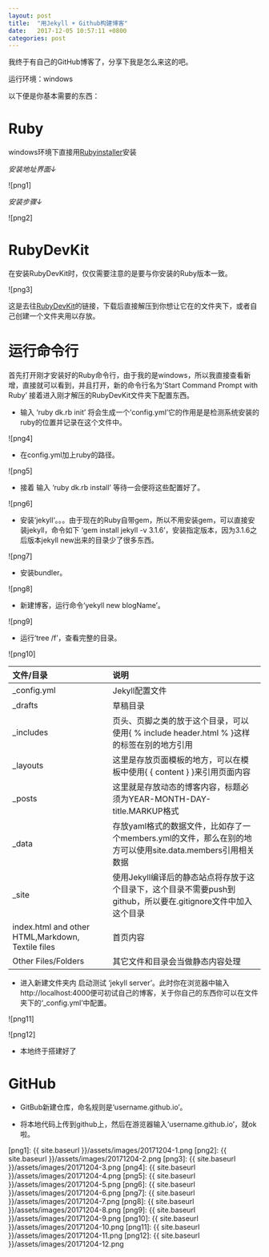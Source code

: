 ```yaml
---
layout: post
title:  "用Jekyll + Github构建博客"
date:   2017-12-05 10:57:11 +0800
categories: post
---
```


我终于有自己的GitHub博客了，分享下我是怎么来这的吧。

运行环境：windows

以下便是你基本需要的东西：
# Ruby
windows环境下直接用[Rubyinstaller](https://rubyinstaller.org/downloads/)安装

*安装地址界面↓*

![png1]

*安装步骤↓*

![png2]

# RubyDevKit
在安装RubyDevKit时，仅仅需要注意的是要与你安装的Ruby版本一致。

![png3]

这是去往[RubyDevKit](https://rubyinstaller.org/downloads/)的链接，下载后直接解压到你想让它在的文件夹下，或者自己创建一个文件夹用以存放。

# 运行命令行
首先打开刚才安装好的Ruby命令行，由于我的是windows，所以我直接查看新增，直接就可以看到，并且打开，新的命令行名为‘Start Command Prompt with Ruby’
接着进入刚才解压的RubyDevKit文件夹下配置东西。

* 输入 ‘ruby dk.rb init’ 将会生成一个’config.yml’它的作用是是检测系统安装的ruby的位置并记录在这个文件中。

![png4]

* 在config.yml加上ruby的路径。

![png5]

* 接着 输入 ‘ruby dk.rb install’ 等待一会便将这些配置好了。

![png6]

* 安装’jekyll‘。。。由于现在的Ruby自带gem，所以不用安装gem，可以直接安装jekyll，命令如下 ‘gem install jekyll -v 3.1.6’，安装指定版本，因为3.1.6之后版本jekyll new出来的目录少了很多东西。

![png7]

* 安装bundler。

![png8]

* 新建博客，运行命令‘yekyll new blogName’。

![png9]

* 运行‘tree /f’，查看完整的目录。

![png10]

| 文件/目录           | 说明                                                                                                                                |
|:----------          | :---------                                                                                                                          |
| _config.yml         | Jekyll配置文件                                                                                                                      |
| _drafts             | 草稿目录                                                                                                                            |
| _includes           | 页头、页脚之类的放于这个目录，可以使用{ % include header.html % }这样的标签在别的地方引用                                             |
| _layouts            | 这里是存放页面模板的地方，可以在模板中使用{ { content } }来引用页面内容                                                               |
| _posts              | 这里就是存放动态的博客内容，标题必须为YEAR-MONTH-DAY-title.MARKUP格式                                                               |
| _data               | 存放yaml格式的数据文件，比如存了一个members.yml的文件，那么在别的地方可以使用site.data.members引用相关数据                          |
| _site               | 使用Jekyll编译后的静态站点将存放于这个目录下，这个目录不需要push到github，所以要在.gitignore文件中加入这个目录                      |
| index.html and other HTML,Markdown, Textile files | 首页内容                                                                                              |
| Other Files/Folders | 其它文件和目录会当做静态内容处理                                                                                                    |

* 进入新建文件夹内 启动测试 ‘jekyll server’。此时你在浏览器中输入http://localhost:4000便可初试自己的博客，关于你自己的东西你可以在文件夹下的‘_config.yml’中配置。

![png11]

![png12]

* 本地终于搭建好了

# GitHub

* GitBub新建仓库，命名规则是‘username.github.io’。

* 将本地代码上传到github上，然后在游览器输入‘username.github.io’，就ok啦。



[png1]: {{ site.baseurl }}/assets/images/20171204-1.png
[png2]: {{ site.baseurl }}/assets/images/20171204-2.png
[png3]: {{ site.baseurl }}/assets/images/20171204-3.png
[png4]: {{ site.baseurl }}/assets/images/20171204-4.png
[png5]: {{ site.baseurl }}/assets/images/20171204-5.png
[png6]: {{ site.baseurl }}/assets/images/20171204-6.png
[png7]: {{ site.baseurl }}/assets/images/20171204-7.png
[png8]: {{ site.baseurl }}/assets/images/20171204-8.png
[png9]: {{ site.baseurl }}/assets/images/20171204-9.png
[png10]: {{ site.baseurl }}/assets/images/20171204-10.png
[png11]: {{ site.baseurl }}/assets/images/20171204-11.png
[png12]: {{ site.baseurl }}/assets/images/20171204-12.png